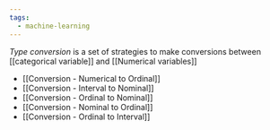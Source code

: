 ```yaml
---
tags:
  - machine-learning
---
```

*Type conversion*  is a set of strategies to make conversions between [[categorical variable]] and [[Numerical variables]]

- [[Conversion - Numerical to Ordinal]]
- [[Conversion - Interval to Nominal]]
- [[Conversion - Ordinal to Nominal]]
- [[Conversion - Nominal to Ordinal]]
- [[Conversion - Ordinal to Interval]]